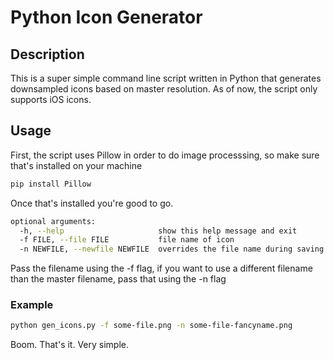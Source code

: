 # Python Icon Generator

## Description

This is a super simple command line script written in Python that generates downsampled icons based on master resolution. As of now, the script only supports iOS icons.

## Usage

First, the script uses Pillow in order to do image processsing, so make sure that's installed on your machine

``` bash
pip install Pillow
```


Once that's installed you're good to go.

``` bash
optional arguments:
  -h, --help                     show this help message and exit
  -f FILE, --file FILE           file name of icon
  -n NEWFILE, --newfile NEWFILE  overrides the file name during saving
```

Pass the filename using the -f flag, if you want to use a different filename than the master filename, pass that using the -n flag

### Example

``` bash
python gen_icons.py -f some-file.png -n some-file-fancyname.png
```

Boom. That's it. Very simple.